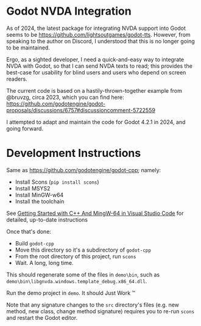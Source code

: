 # Godot NVDA Integration

As of 2024, the latest package for integrating NVDA support into Godot seems to be https://github.com/lightsoutgames/godot-tts. However, from speaking to the author on Discord, I understood that this is no longer going to be maintained.

Ergo, as a sighted developer, I need a quick-and-easy way to integrate NVDA with Godot, so that I can send NVDA texts to read; this provides the best-case for usability for blind users and users who depend on screen readers.

The current code is based on a hastily-thrown-together example from @bruvzg, circa 2023, which you can find here: https://github.com/godotengine/godot-proposals/discussions/6757#discussioncomment-5722559

I attempted to adapt and maintain the code for Godot 4.2.1 in 2024, and going forward.

# Development Instructions

Same as https://github.com/godotengine/godot-cpp; namely:

- Install Scons (`pip install scons`)
- Install MSYS2
- Install MinGW-w64
- Install the toolchain

See [Getting Started with C++ And MingW-64 in Visual Studio Code](https://code.visualstudio.com/docs/cpp/config-mingw#_installing-the-mingww64-toolchain) for detailed, up-to-date instructions

Once that's done:

- Build `godot-cpp`
- Move this directory so it's a subdirectory of `godot-cpp`
- From the root directory of this project, run `scons`
- Wait. A long, long time.

This should regenerate some of the files in `demo\bin`, such as `demo\bin\libgnvda.windows.template_debug.x86_64.dll`. 

Run the demo project in `demo`. It should Just Work :tm:

Note that any signature changes to the `src` directory's files (e.g. new method, new class, change method signature) requires you to re-run `scons` and restart the Godot editor.